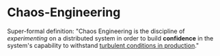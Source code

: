 # Chaos-Engineering

Super-formal definition: "Chaos Engineering is the discipline of <i>experimenting</i> on a distributed system in order to build <b>confidence</b> in the system's capability to withstand <u>turbulent conditions in production</u>."
